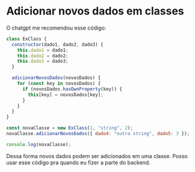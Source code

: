 # Adicionar novos dados em classes

O chatgpt me recomendou esse código:

```javascript
class ExClass {
  constructor(dado1, dado2, dado3) {
    this.dado1 = dado1;
    this.dado2 = dado2;
    this.dado3 = dado3;
  }

  adicionarNovosDados(novosDados) {
    for (const key in novosDados) {
      if (novosDados.hasOwnProperty(key)) {
        this[key] = novosDados[key];
      }
    }
  }
}

const novaClasse = new ExClass(1, "string", 2);
novaClasse.adicionarNovosDados({ dado4: "outra string", dado5: 3 });

console.log(novaClasse);
```

Dessa forma novos dados podem ser adicionados em uma classe. Posso usar esse código pra quando eu fizer a parte do backend.